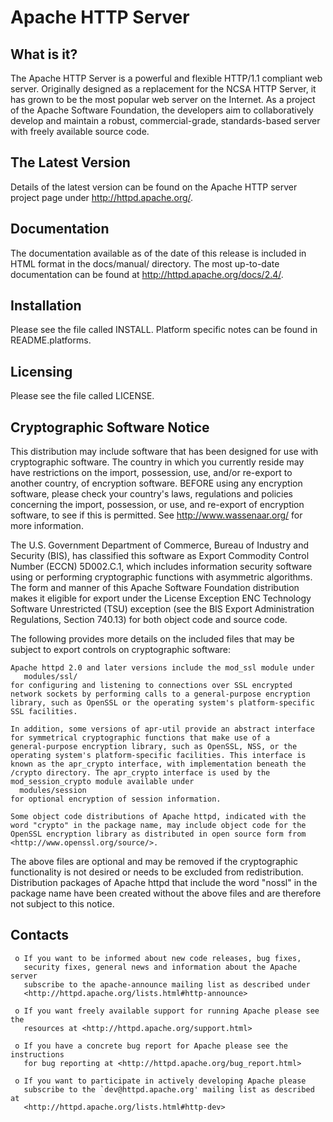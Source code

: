 # Apache HTTP Server

  What is it?
  -----------

  The Apache HTTP Server is a powerful and flexible HTTP/1.1 compliant
  web server.  Originally designed as a replacement for the NCSA HTTP
  Server, it has grown to be the most popular web server on the
  Internet.  As a project of the Apache Software Foundation, the
  developers aim to collaboratively develop and maintain a robust,
  commercial-grade, standards-based server with freely available
  source code.

  The Latest Version
  ------------------

  Details of the latest version can be found on the Apache HTTP
  server project page under http://httpd.apache.org/.

  Documentation
  -------------

  The documentation available as of the date of this release is
  included in HTML format in the docs/manual/ directory.  The most
  up-to-date documentation can be found at
  http://httpd.apache.org/docs/2.4/.

  Installation
  ------------

  Please see the file called INSTALL.  Platform specific notes can be
  found in README.platforms.

  Licensing
  ---------

  Please see the file called LICENSE.

  Cryptographic Software Notice
  -----------------------------

  This distribution may include software that has been designed for use
  with cryptographic software.  The country in which you currently reside
  may have restrictions on the import, possession, use, and/or re-export
  to another country, of encryption software.  BEFORE using any encryption
  software, please check your country's laws, regulations and policies
  concerning the import, possession, or use, and re-export of encryption
  software, to see if this is permitted.  See <http://www.wassenaar.org/>
  for more information.

  The U.S. Government Department of Commerce, Bureau of Industry and
  Security (BIS), has classified this software as Export Commodity 
  Control Number (ECCN) 5D002.C.1, which includes information security
  software using or performing cryptographic functions with asymmetric
  algorithms.  The form and manner of this Apache Software Foundation
  distribution makes it eligible for export under the License Exception
  ENC Technology Software Unrestricted (TSU) exception (see the BIS 
  Export Administration Regulations, Section 740.13) for both object 
  code and source code.

  The following provides more details on the included files that
  may be subject to export controls on cryptographic software:

    Apache httpd 2.0 and later versions include the mod_ssl module under
       modules/ssl/
    for configuring and listening to connections over SSL encrypted
    network sockets by performing calls to a general-purpose encryption
    library, such as OpenSSL or the operating system's platform-specific
    SSL facilities.

    In addition, some versions of apr-util provide an abstract interface
    for symmetrical cryptographic functions that make use of a
    general-purpose encryption library, such as OpenSSL, NSS, or the
    operating system's platform-specific facilities. This interface is
    known as the apr_crypto interface, with implementation beneath the
    /crypto directory. The apr_crypto interface is used by the
    mod_session_crypto module available under
      modules/session
    for optional encryption of session information.

    Some object code distributions of Apache httpd, indicated with the
    word "crypto" in the package name, may include object code for the
    OpenSSL encryption library as distributed in open source form from
    <http://www.openssl.org/source/>.

  The above files are optional and may be removed if the cryptographic
  functionality is not desired or needs to be excluded from redistribution.
  Distribution packages of Apache httpd that include the word "nossl"
  in the package name have been created without the above files and are
  therefore not subject to this notice.

  Contacts
  --------

     o If you want to be informed about new code releases, bug fixes,
       security fixes, general news and information about the Apache server
       subscribe to the apache-announce mailing list as described under
       <http://httpd.apache.org/lists.html#http-announce>

     o If you want freely available support for running Apache please see the
       resources at <http://httpd.apache.org/support.html>

     o If you have a concrete bug report for Apache please see the instructions
       for bug reporting at <http://httpd.apache.org/bug_report.html>

     o If you want to participate in actively developing Apache please
       subscribe to the `dev@httpd.apache.org' mailing list as described at
       <http://httpd.apache.org/lists.html#http-dev>

